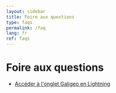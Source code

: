 ```yaml
---
layout: sidebar
title: Foire aux questions
type: faqs
permalink: /faq
lang: fr
ref: faqs
---
```


# Foire aux questions

- [Accéder à l'onglet Galigeo en Lightning](/acces-lightning)